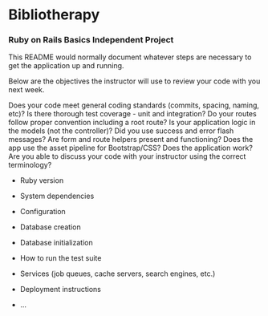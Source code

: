 # Bibliotherapy

### Ruby on Rails Basics Independent Project

This README would normally document whatever steps are necessary to get the
application up and running.

Below are the objectives the instructor will use to review your code with you next week.

Does your code meet general coding standards (commits, spacing, naming, etc)?
Is there thorough test coverage - unit and integration?
Do your routes follow proper convention including a root route?
Is your application logic in the models (not the controller)?
Did you use success and error flash messages?
Are form and route helpers present and functioning?
Does the app use the asset pipeline for Bootstrap/CSS?
Does the application work?
Are you able to discuss your code with your instructor using the correct terminology?


* Ruby version

* System dependencies

* Configuration

* Database creation

* Database initialization

* How to run the test suite

* Services (job queues, cache servers, search engines, etc.)

* Deployment instructions

* ...
